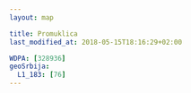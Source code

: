 ```yaml
---
layout: map

title: Promuklica
last_modified_at: 2018-05-15T18:16:29+02:00

WDPA: [328936]
geoSrbija:
  L1_183: [76]
---
```

